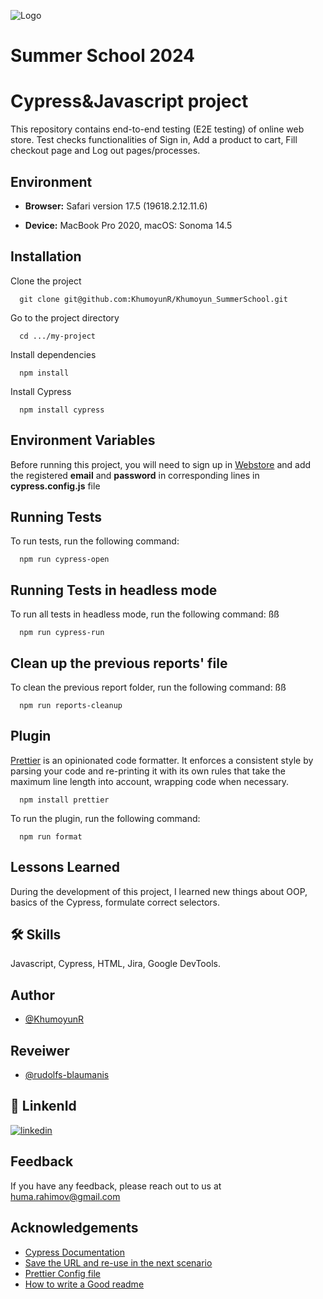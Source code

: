 ![Logo](https://tdlschool.com/static/assets/logo.svg)

# Summer School 2024

# Cypress&Javascript project

This repository contains end-to-end testing (E2E testing) of online web store. Test checks functionalities of Sign in, Add a product to cart, Fill checkout page and Log out pages/processes.

## Environment

-   **Browser:** Safari version 17.5 (19618.2.12.11.6)

-   **Device:** MacBook Pro 2020, macOS: Sonoma 14.5

## Installation

Clone the project

```
  git clone git@github.com:KhumoyunR/Khumoyun_SummerSchool.git
```

Go to the project directory

```
  cd .../my-project
```

Install dependencies

```
  npm install
```

Install Cypress

```
  npm install cypress
```

## Environment Variables

Before running this project, you will need to sign up in [Webstore](https://coe-webstore.tdlbox.com/sign-up) and add the registered **email** and **password** in corresponding lines in **cypress.config.js** file

## Running Tests

To run tests, run the following command:

```
  npm run cypress-open
```

## Running Tests in headless mode

To run all tests in headless mode, run the following command:
ßß

```
  npm run cypress-run
```

## Clean up the previous reports' file

To clean the previous report folder, run the following command:
ßß

```
  npm run reports-cleanup
```

## Plugin

[Prettier](https://prettier.io/) is an opinionated code formatter. It enforces a consistent style by parsing your code and re-printing it with its own rules that take the maximum line length into account, wrapping code when necessary.

```
  npm install prettier
```

To run the plugin, run the following command:

```
  npm run format
```

## Lessons Learned

During the development of this project, I learned new things about OOP, basics of the Cypress, formulate correct selectors.

## 🛠 Skills

Javascript, Cypress, HTML, Jira, Google DevTools.

## Author

-   [@KhumoyunR](https://github.com/KhumoyunR)

## Reveiwer

-   [@rudolfs-blaumanis](https://github.com/rudolfs-blaumanis)

## 🔗 LinkenId

[![linkedin](https://img.shields.io/badge/linkedin-0A66C2?style=for-the-badge&logo=linkedin&logoColor=white)](https://www.linkedin.com/in/khumoyun-rakhimov-711b4a234)

## Feedback

If you have any feedback, please reach out to us at huma.rahimov@gmail.com

## Acknowledgements

-   [Cypress Documentation](https://docs.cypress.io/guides/overview/why-cypress)
-   [Save the URL and re-use in the next scenario](https://www.stevenhicks.me/blog/2020/02/working-with-variables-in-cypress-tests/)
-   [Prettier Config file](https://prettier.io/docs/en/configuration.html)
-   [How to write a Good readme](https://bulldogjob.com/news/449-how-to-write-a-good-readme-for-your-github-project)
